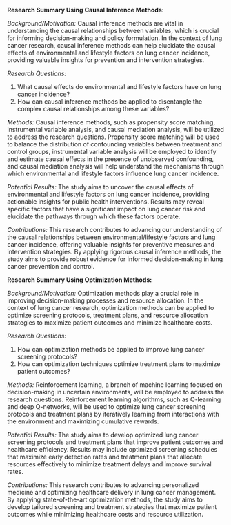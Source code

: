 **Research Summary Using Causal Inference Methods:**

*Background/Motivation:*
Causal inference methods are vital in understanding the causal relationships between variables, which is crucial for informing decision-making and policy formulation. In the context of lung cancer research, causal inference methods can help elucidate the causal effects of environmental and lifestyle factors on lung cancer incidence, providing valuable insights for prevention and intervention strategies.

*Research Questions:*
1. What causal effects do environmental and lifestyle factors have on lung cancer incidence?
2. How can causal inference methods be applied to disentangle the complex causal relationships among these variables?

*Methods:*
Causal inference methods, such as propensity score matching, instrumental variable analysis, and causal mediation analysis, will be utilized to address the research questions. Propensity score matching will be used to balance the distribution of confounding variables between treatment and control groups, instrumental variable analysis will be employed to identify and estimate causal effects in the presence of unobserved confounding, and causal mediation analysis will help understand the mechanisms through which environmental and lifestyle factors influence lung cancer incidence.

*Potential Results:*
The study aims to uncover the causal effects of environmental and lifestyle factors on lung cancer incidence, providing actionable insights for public health interventions. Results may reveal specific factors that have a significant impact on lung cancer risk and elucidate the pathways through which these factors operate.

*Contributions:*
This research contributes to advancing our understanding of the causal relationships between environmental/lifestyle factors and lung cancer incidence, offering valuable insights for preventive measures and intervention strategies. By applying rigorous causal inference methods, the study aims to provide robust evidence for informed decision-making in lung cancer prevention and control.

**Research Summary Using Optimization Methods:**

*Background/Motivation:*
Optimization methods play a crucial role in improving decision-making processes and resource allocation. In the context of lung cancer research, optimization methods can be applied to optimize screening protocols, treatment plans, and resource allocation strategies to maximize patient outcomes and minimize healthcare costs.

*Research Questions:*
1. How can optimization methods be applied to improve lung cancer screening protocols?
2. How can optimization techniques optimize treatment plans to maximize patient outcomes?

*Methods:*
Reinforcement learning, a branch of machine learning focused on decision-making in uncertain environments, will be employed to address the research questions. Reinforcement learning algorithms, such as Q-learning and deep Q-networks, will be used to optimize lung cancer screening protocols and treatment plans by iteratively learning from interactions with the environment and maximizing cumulative rewards.

*Potential Results:*
The study aims to develop optimized lung cancer screening protocols and treatment plans that improve patient outcomes and healthcare efficiency. Results may include optimized screening schedules that maximize early detection rates and treatment plans that allocate resources effectively to minimize treatment delays and improve survival rates.

*Contributions:*
This research contributes to advancing personalized medicine and optimizing healthcare delivery in lung cancer management. By applying state-of-the-art optimization methods, the study aims to develop tailored screening and treatment strategies that maximize patient outcomes while minimizing healthcare costs and resource utilization.



